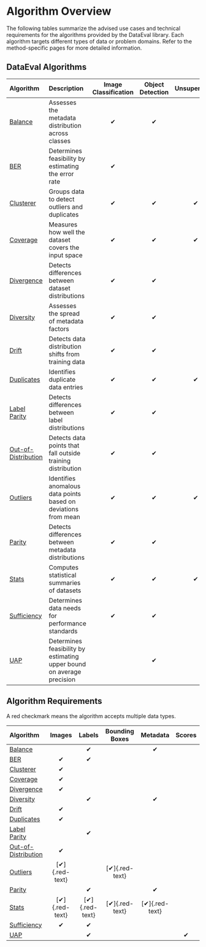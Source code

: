 # Algorithm Overview

The following tables summarize the advised use cases and technical requirements for the algorithms provided by the DataEval library.
Each algorithm targets different types of data or problem domains.
Refer to the method-specific pages for more detailed information.

## DataEval Algorithms

| Algorithm | Description | Image Classification | Object Detection | Unsupervised |
| :--- | :--- | :---: | :---: | :---: |
| [Balance](Balance.md) | Assesses the metadata distribution across classes |✔|✔| |
| [BER](BER.md) | Determines feasibility by estimating the error rate |✔| | |
| [Clusterer](Clusterer.md) | Groups data to detect outliers and duplicates |✔|✔|✔|
| [Coverage](Coverage.md) | Measures how well the dataset covers the input space |✔|✔|✔|
| [Divergence](Divergence.md) | Detects differences between dataset distributions |✔|✔| |
| [Diversity](Diversity.md) | Assesses the spread of metadata factors |✔|✔| |
| [Drift](Drift.md) | Detects data distribution shifts from training data |✔|✔|
| [Duplicates](Duplicates.md) | Identifies duplicate data entries |✔|✔|✔|
| [Label Parity](LabelParity.md) | Detects differences between label distributions |✔|✔| |
| [Out-of-Distribution](OOD.md) | Detects data points that fall outside training distribution |✔|✔| |
| [Outliers](Outliers.md) | Identifies anomalous data points based on deviations from mean|✔|✔|✔|
| [Parity](Parity.md) | Detects differences between metadata distributions |✔|✔| |
| [Stats](Stats.md) | Computes statistical summaries of datasets |✔|✔|✔|
| [Sufficiency](Sufficiency.md) | Determines data needs for performance standards |✔|✔| |
| [UAP](UAP.md) | Determines feasibility by estimating upper bound on average precision | |✔| |


## Algorithm Requirements

A red checkmark means the algorithm accepts multiple data types.

| Algorithm | Images | Labels | Bounding Boxes | Metadata | Scores |
| :--- | :---: |  :---: | :---: | :---: | :---: |
| [Balance](Balance.md) | |✔| |✔| |
| [BER](BER.md) |✔|✔| | | |
| [Clusterer](Clusterer.md) |✔|  || | |
| [Coverage](Coverage.md) |✔| | | | |
| [Divergence](Divergence.md) |✔| | | | |
| [Diversity](Diversity.md) | |✔| |✔| |
| [Drift](Drift.md) |✔| | | | |
| [Duplicates](Duplicates.md) |✔| | | | |
| [Label Parity](LabelParity.md) | |✔| | | |
| [Out-of-Distribution](OOD.md) |✔| | | | |
| [Outliers](Outliers.md) |[✔]{.red-text}| |[✔]{.red-text}| | |
| [Parity](Parity.md) | |✔| |✔| |
| [Stats](Stats.md) |[✔]{.red-text}|[✔]{.red-text}|[✔]{.red-text}|[✔]{.red-text}||
| [Sufficiency](Sufficiency.md) |✔|✔| | | |
| [UAP](UAP.md) | |✔| | |✔|

